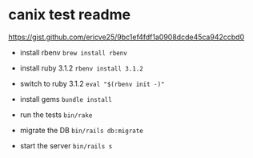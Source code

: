 # canix test readme
https://gist.github.com/ericve25/9bc1ef4fdf1a0908dcde45ca942ccbd0

- install rbenv
`brew install rbenv`

- install ruby 3.1.2
`rbenv install 3.1.2`

- switch to ruby 3.1.2
`eval "$(rbenv init -)"`

- install gems
`bundle install`

- run the tests
`bin/rake`

- migrate the DB
`bin/rails db:migrate`

- start the server
`bin/rails s`

